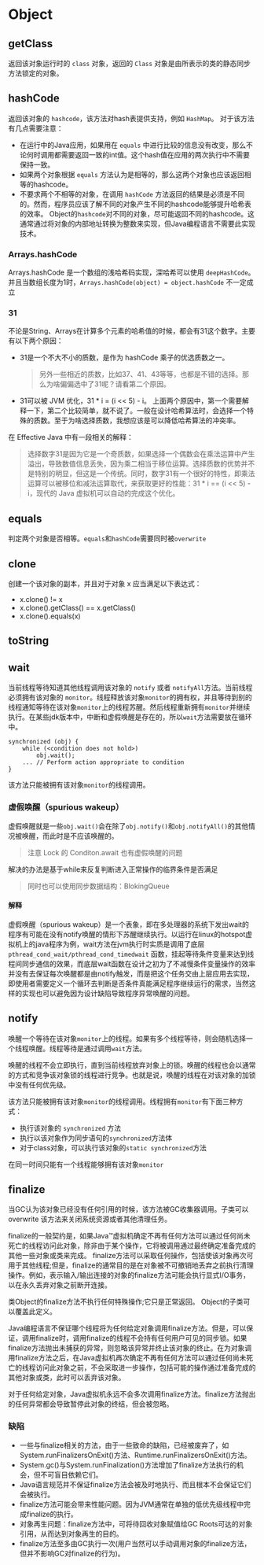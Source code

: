 # Object

## getClass

返回该对象运行时的 `class` 对象，返回的 `Class` 对象是由所表示的类的静态同步方法锁定的对象。

## hashCode

返回该对象的 `hashcode`，该方法对hash表提供支持，例如 `HashMap`。
对于该方法有几点需要注意：
  - 在运行中的Java应用，如果用在 `equals` 中进行比较的信息没有改变，那么不论何时调用都需要返回一致的int值。这个hash值在应用的两次执行中不需要保持一致。
  - 如果两个对象根据 `equals` 方法认为是相等的，那么这两个对象也应该返回相等的hashcode。
  - 不要求两个不相等的对象，在调用 `hashCode` 方法返回的结果是必须是不同的。然而，程序员应该了解不同的对象产生不同的hashcode能够提升哈希表的效率。
Object的`hashcode`对不同的对象，尽可能返回不同的hashcode。这通常通过将对象的内部地址转换为整数来实现，但Java编程语言不需要此实现技术。

### Arrays.hashCode

Arrays.hashCode 是一个数组的浅哈希码实现，深哈希可以使用 `deepHashCode`。并且当数组长度为1时，`Arrays.hashCode(object) = object.hashCode` 不一定成立

### 31

不论是String、Arrays在计算多个元素的哈希值的时候，都会有31这个数字。主要有以下两个原因：
  - 31是一个不大不小的质数，是作为 hashCode 乘子的优选质数之一。
    > 另外一些相近的质数，比如37、41、43等等，也都是不错的选择。那么为啥偏偏选中了31呢？请看第二个原因。

  - 31可以被 JVM 优化，31 * i = (i << 5) - i。
上面两个原因中，第一个需要解释一下，第二个比较简单，就不说了。一般在设计哈希算法时，会选择一个特殊的质数。至于为啥选择质数，我想应该是可以降低哈希算法的冲突率。

在 Effective Java 中有一段相关的解释：

>选择数字31是因为它是一个奇质数，如果选择一个偶数会在乘法运算中产生溢出，导致数值信息丢失，因为乘二相当于移位运算。选择质数的优势并不是特别的明显，但这是一个传统。同时，数字31有一个很好的特性，即乘法运算可以被移位和减法运算取代，来获取更好的性能：31 * i == (i << 5) - i，现代的 Java 虚拟机可以自动的完成这个优化。

## equals

判定两个对象是否相等。`equals`和`hashCode`需要同时被`overwrite`

## clone

创建一个该对象的副本，并且对于对象 x 应当满足以下表达式：
  - x.clone() != x
  - x.clone().getClass() == x.getClass()
  - x.clone().equals(x)

## toString

## wait

当前线程等待知道其他线程调用该对象的 `notify` 或者 `notifyAll`方法。当前线程必须拥有该对象的 `monitor`。线程释放该对象`monitor`的拥有权，并且等待到别的线程通知等待在该对象`monitor`上的线程苏醒。然后线程重新拥有`monitor`并继续执行。在某些jdk版本中，中断和虚假唤醒是存在的，所以`wait`方法需要放在循环中。

```
synchronized (obj) {
    while (<condition does not hold>)
        obj.wait();
    ... // Perform action appropriate to condition
}
```

该方法只能被拥有该对象`monitor`的线程调用。

### 虚假唤醒（spurious wakeup）

虚假唤醒就是一些`obj.wait()`会在除了`obj.notify()`和`obj.notifyAll()`的其他情况被唤醒，而此时是不应该唤醒的。

> 注意 Lock 的 Conditon.await 也有虚假唤醒的问题

解决的办法是基于while来反复判断进入正常操作的临界条件是否满足

> 同时也可以使用同步数据结构：BlokingQueue

#### 解释

虚假唤醒（spurious wakeup）是一个表象，即在多处理器的系统下发出wait的程序有可能在没有notify唤醒的情形下苏醒继续执行。以运行在linux的hotspot虚拟机上的java程序为例，wait方法在jvm执行时实质是调用了底层 `pthread_cond_wait/pthread_cond_timedwait` 函数，挂起等待条件变量来达到线程间同步通信的效果，而底层wait函数在设计之初为了不减慢条件变量操作的效率并没有去保证每次唤醒都是由notify触发，而是把这个任务交由上层应用去实现，即使用者需要定义一个循环去判断是否条件真能满足程序继续运行的需求，当然这样的实现也可以避免因为设计缺陷导致程序异常唤醒的问题。

## notify

唤醒一个等待在该对象`monitor`上的线程。如果有多个线程等待，则会随机选择一个线程唤醒。线程等待是通过调用`wait`方法。

唤醒的线程不会立即执行，直到当前线程放弃对象上的锁。唤醒的线程也会以通常的方式和竞争该对象锁的线程进行竞争。也就是说，唤醒的线程在对该对象的加锁中没有任何优先级。

该方法只能被拥有该对象`monitor`的线程调用。线程拥有`monitor`有下面三种方式：
  - 执行该对象的 `synchronized` 方法
  - 执行以该对象作为同步语句的`synchronized`方法体
  - 对于class对象，可以执行该对象的`static synchronized`方法

在同一时间只能有一个线程能够拥有该对象`monitor`

## finalize

当GC认为该对象已经没有任何引用的时候，该方法被GC收集器调用。子类可以 overwrite 该方法来关闭系统资源或者其他清理任务。

finalize的一般契约是，如果Java™虚拟机确定不再有任何方法可以通过任何尚未死亡的线程访问此对象，除非由于某个操作，它将被调用通过最终确定准备完成的其他一些对象或类来完成。 finalize方法可以采取任何操作，包括使该对象再次可用于其他线程;但是，finalize的通常目的是在对象被不可撤销地丢弃之前执行清理操作。例如，表示输入/输出连接的对象的finalize方法可能会执行显式I/O事务，以在永久丢弃对象之前断开连接。

类Object的finalize方法不执行任何特殊操作;它只是正常返回。 Object的子类可以覆盖此定义。

Java编程语言不保证哪个线程将为任何给定对象调用finalize方法。但是，可以保证，调用finalize时，调用finalize的线程不会持有任何用户可见的同步锁。如果finalize方法抛出未捕获的异常，则忽略该异常并终止该对象的终止。在为对象调用finalize方法之后，在Java虚拟机再次确定不再有任何方法可以通过任何尚未死亡的线程访问此对象之前，不会采取进一步操作，包括可能的操作通过准备完成的其他对象或类，此时可以丢弃该对象。

对于任何给定对象，Java虚拟机永远不会多次调用finalize方法。finalize方法抛出的任何异常都会导致暂停此对象的终结，但会被忽略。

### 缺陷

  - 一些与finalize相关的方法，由于一些致命的缺陷，已经被废弃了，如System.runFinalizersOnExit()方法、Runtime.runFinalizersOnExit()方法。
  - System.gc()与System.runFinalization()方法增加了finalize方法执行的机会，但不可盲目依赖它们。
  - Java语言规范并不保证finalize方法会被及时地执行、而且根本不会保证它们会被执行。
  - finalize方法可能会带来性能问题。因为JVM通常在单独的低优先级线程中完成finalize的执行。
  - 对象再生问题：finalize方法中，可将待回收对象赋值给GC Roots可达的对象引用，从而达到对象再生的目的。
  - finalize方法至多由GC执行一次(用户当然可以手动调用对象的finalize方法，但并不影响GC对finalize的行为)。
